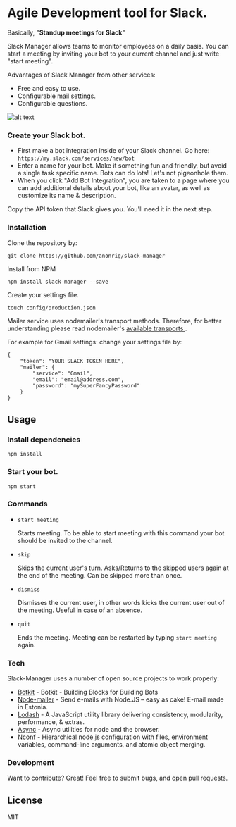 # Agile Development tool for Slack.
Basically, "**Standup meetings for Slack**"

Slack Manager allows teams to monitor employees on a daily basis. You can start a meeting by inviting your bot to your current channel and just write "start meeting".

Advantages of Slack Manager from other services:
  - Free and easy to use.
  - Configurable mail settings.
  - Configurable questions.

![alt text](http://new.tinygrab.com/783f33d7b18d7bcd72f1de9785bcbf86e10c3eb82a.png "Slack-Manager")

### Create your Slack bot.

  - First make a bot integration inside of your Slack channel. Go here: `https://my.slack.com/services/new/bot`
  - Enter a name for your bot. Make it something fun and friendly, but avoid a single task specific name. Bots can do lots! Let's not pigeonhole them.
  - When you click "Add Bot Integration", you are taken to a page where you can add additional details about your bot, like an avatar, as well as customize its name & description.

Copy the API token that Slack gives you. You'll need it in the next step.

### Installation

Clone the repository by:
```
git clone https://github.com/anonrig/slack-manager
```

Install from NPM
```
npm install slack-manager --save
```

Create your settings file.

```
touch config/production.json
```

Mailer service uses nodemailer's transport methods. Therefore, for better understanding please read nodemailer's [available transports ](https://github.com/andris9/Nodemailer#available-transports).

For example for Gmail settings: change your settings file by:
```
{
    "token": "YOUR SLACK TOKEN HERE",
    "mailer": {
        "service": "Gmail",
        "email": "email@address.com",
        "password": "mySuperFancyPassword"
    }
}
```

## Usage

### Install dependencies
```
npm install
```


### Start your bot.

```
npm start
```

### Commands

- ``` start meeting ```

    Starts meeting. To be able to start meeting with this command your bot should be invited to the channel.

- ``` skip ```

    Skips the current user's turn. Asks/Returns to the skipped users again at the end of the meeting. Can be skipped more than once.

- ``` dismiss ```

    Dismisses the current user, in other words kicks the current user out of the meeting. Useful in case of an absence.

- ``` quit ```

    Ends the meeting. Meeting can be restarted by typing ``` start meeting ``` again.

### Tech

Slack-Manager uses a number of open source projects to work properly:

* [Botkit](https://github.com/howdyai/botkit) - Botkit - Building Blocks for Building Bots
* [Node-mailer](https://github.com/andris9/Nodemailer) - Send e-mails with Node.JS – easy as cake! E-mail made in Estonia.
* [Lodash](https://github.com/lodash/lodash) - A JavaScript utility library delivering consistency, modularity, performance, & extras.
* [Async](https://github.com/caolan/async) - Async utilities for node and the browser.
* [Nconf](https://github.com/indexzero/nconf) - Hierarchical node.js configuration with files, environment variables, command-line arguments, and atomic object merging.

### Development

Want to contribute? Great! Feel free to submit bugs, and open pull requests.

License
----

MIT
